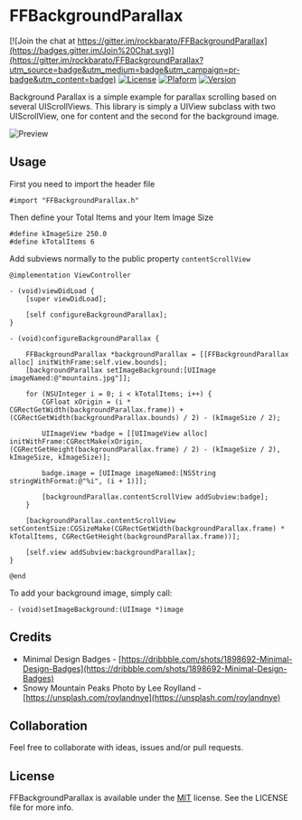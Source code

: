 FFBackgroundParallax
====================
[![Join the chat at https://gitter.im/rockbarato/FFBackgroundParallax](https://badges.gitter.im/Join%20Chat.svg)](https://gitter.im/rockbarato/FFBackgroundParallax?utm_source=badge&utm_medium=badge&utm_campaign=pr-badge&utm_content=badge)
[![License](http://img.shields.io/badge/license-MIT-blue.svg)](http://opensource.org/licenses/MIT)
[![Plaform](https://img.shields.io/badge/Platform-iOS-lightgrey.svg)](https://github.com/rockbarato/FFBackgroundParallax)
[![Version](https://img.shields.io/badge/Version-1.1.0-ff69b4.svg)](https://github.com/rockbarato/FFBackgroundParallax)

Background Parallax is a simple example for parallax scrolling based on several UIScrollViews. This library is simply a UIView subclass with two UIScrollView, one for content and the second for the background image.

![Preview](https://s3.amazonaws.com/f.cl.ly/items/2t3f2v1L0R1K3K0m012K/BackgroundParallax.gif)

## Usage

First you need to import the header file

```objc
#import "FFBackgroundParallax.h"
```

Then define your Total Items and your Item Image Size

```objc
#define kImageSize 250.0
#define kTotalItems 6
```

Add subviews normally to the public property `contentScrollView`

```objc
@implementation ViewController

- (void)viewDidLoad {
	[super viewDidLoad];
	
	[self configureBackgroundParallax];
}

- (void)configureBackgroundParallax {
	
	FFBackgroundParallax *backgroundParallax = [[FFBackgroundParallax alloc] initWithFrame:self.view.bounds];
	[backgroundParallax setImageBackground:[UIImage imageNamed:@"mountains.jpg"]];
	
	for (NSUInteger i = 0; i < kTotalItems; i++) {
		CGFloat xOrigin = (i * CGRectGetWidth(backgroundParallax.frame)) + (CGRectGetWidth(backgroundParallax.bounds) / 2) - (kImageSize / 2);
		
		UIImageView *badge = [[UIImageView alloc] initWithFrame:CGRectMake(xOrigin, (CGRectGetHeight(backgroundParallax.frame) / 2) - (kImageSize / 2), kImageSize, kImageSize)];
		
		badge.image = [UIImage imageNamed:[NSString stringWithFormat:@"%i", (i + 1)]];
		
		[backgroundParallax.contentScrollView addSubview:badge];
	}
	
	[backgroundParallax.contentScrollView setContentSize:CGSizeMake(CGRectGetWidth(backgroundParallax.frame) * kTotalItems, CGRectGetHeight(backgroundParallax.frame))];
	
	[self.view addSubview:backgroundParallax];
}

@end
```

To add your background image, simply call:

```objc
- (void)setImageBackground:(UIImage *)image
```

## Credits

* Minimal Design Badges - [https://dribbble.com/shots/1898692-Minimal-Design-Badges](https://dribbble.com/shots/1898692-Minimal-Design-Badges)
* Snowy Mountain Peaks Photo by Lee Roylland - [https://unsplash.com/roylandnye](https://unsplash.com/roylandnye)

## Collaboration

Feel free to collaborate with ideas, issues and/or pull requests.

## License
FFBackgroundParallax is available under the [MIT](http://opensource.org/licenses/MIT) license. See the LICENSE file for more info.
